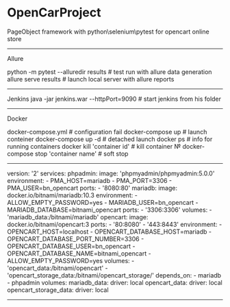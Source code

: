 # OpenCarProject
PageObject framework with python\selenium\pytest for opencart online store
__________________________________________________________________________________________________________________
Allure

python -m pytest --alluredir results       # test run with allure data generation
allure serve results                       # launch local server with allure reports
__________________________________________________________________________________________________________________
Jenkins
java -jar jenkins.war --httpPort=9090      # start jenkins from his folder



__________________________________________________________________________________________________________________
Docker

docker-compose.yml                     # configuration fail
docker-compose up                      # launch conteiner
docker-compose up -d                   # detached launch
docker ps                              # info for running containers
docker kill 'container id'             # kill container №
docker-compose stop 'container name'   # soft stop
__________________________________________________________________________________________________________________
version: '2'
services:
  phpadmin:
    image: 'phpmyadmin/phpmyadmin:5.0.0'
    environment:
      - PMA_HOST=mariadb
      - PMA_PORT=3306
      - PMA_USER=bn_opencart
    ports:
      - '8080:80'
  mariadb:
    image: docker.io/bitnami/mariadb:10.3
    environment:
      - ALLOW_EMPTY_PASSWORD=yes
      - MARIADB_USER=bn_opencart
      - MARIADB_DATABASE=bitnami_opencart
    ports:
      - '3306:3306'
    volumes:
      - 'mariadb_data:/bitnami/mariadb'
  opencart:
    image: docker.io/bitnami/opencart:3
    ports:
      - '80:8080'
      - '443:8443'
    environment:
      - OPENCART_HOST=localhost
      - OPENCART_DATABASE_HOST=mariadb
      - OPENCART_DATABASE_PORT_NUMBER=3306
      - OPENCART_DATABASE_USER=bn_opencart
      - OPENCART_DATABASE_NAME=bitnami_opencart
      - ALLOW_EMPTY_PASSWORD=yes
    volumes:
      - 'opencart_data:/bitnami/opencart'
      - 'opencart_storage_data:/bitnami/opencart_storage/'
    depends_on:
      - mariadb
      - phpadmin
volumes:
  mariadb_data:
    driver: local
  opencart_data:
    driver: local
  opencart_storage_data:
    driver: local
 ______________________________________________________________________________________________________________________
